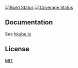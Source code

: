 [![Build Status](https://travis-ci.org/kube-HPC/algorithm-operator.svg?branch=master)](https://travis-ci.org/kube-HPC/algorithm-operator)
[![Coverage Status](https://coveralls.io/repos/github/kube-HPC/algorithm-operator/badge.svg?branch=master)](https://coveralls.io/github/kube-HPC/algorithm-operator?branch=master)

## Documentation

See [hkube.io](http://hkube.io/)

## License

[MIT](LICENSE)
